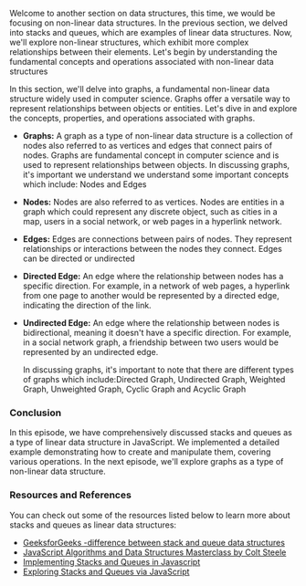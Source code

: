 Welcome to another section on data structures, this time, we would be focusing on non-linear data structures. In the previous section, we delved into stacks and queues, which are examples of linear data structures. Now, we'll explore non-linear structures, which exhibit more complex relationships between their elements. Let's begin by understanding the fundamental concepts and operations associated with non-linear data structures

In this section, we'll delve into graphs, a fundamental non-linear data structure widely used in computer science. Graphs offer a versatile way to represent relationships between objects or entities. Let's dive in and explore the concepts, properties, and operations associated with graphs.

- **Graphs:** A graph as a type of non-linear data structure is a collection of nodes also referred to as vertices and edges that connect pairs of nodes. Graphs are fundamental concept in computer science and is used to represent relationships between objects. In discussing graphs, it's important we understand we understand some important concepts which include: Nodes and Edges

- **Nodes:** Nodes are also referred to as vertices. Nodes are entities in a graph which could represent any discrete object, such as cities in a map, users in a social network, or web pages in a hyperlink network.

- **Edges:** Edges are connections between pairs of nodes. They represent relationships or interactions between the nodes they connect. Edges can be directed or undirected

- **Directed Edge:** An edge where the relationship between nodes has a specific direction. For example, in a network of web pages, a hyperlink from one page to another would be represented by a directed edge, indicating the direction of the link.

- **Undirected Edge:** An edge where the relationship between nodes is bidirectional, meaning it doesn't have a specific direction. For example, in a social network graph, a friendship between two users would be represented by an undirected edge.

  In discussing graphs, it's important to note that there are different types of graphs which include:Directed Graph, Undirected Graph, Weighted Graph, Unweighted Graph, Cyclic Graph and Acyclic Graph

### Conclusion

In this episode, we have comprehensively discussed stacks and queues as a type of linear data structure in JavaScript. We implemented a detailed example demonstrating how to create and manipulate them, covering various operations. In the next episode, we'll explore graphs as a type of non-linear data structure.

### Resources and References

You can check out some of the resources listed below to learn more about stacks and queues as linear data structures:

- [GeeksforGeeks -difference between stack and queue data structures](https://www.geeksforgeeks.org/difference-between-stack-and-queue-data-structures/)
- [JavaScript Algorithms and Data Structures Masterclass by Colt Steele](https://www.udemy.com/course/js-algorithms-and-data-structures-masterclass/)
- [Implementing Stacks and Queues in Javascript](https://medium.com/@drewisatlas/implementing-stacks-and-queues-in-javascript-b3714dee112f)
- [Exploring Stacks and Queues via JavaScript](https://www.digitalocean.com/community/tutorials/js-stacks-queues)

